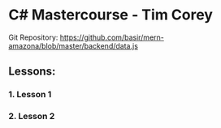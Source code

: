 # C# Mastercourse - Tim Corey

Git Repository:
https://github.com/basir/mern-amazona/blob/master/backend/data.js

## Lessons:

### 1. Lesson 1

### 2. Lesson 2

